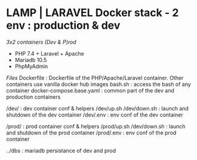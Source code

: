 # LAMP | LARAVEL Docker stack - 2 env : production & dev

*3x2 containers (Dev & P)rod*
- PHP 7.4 + Laravel + Apache
- Mariadb 10.5
- PhpMyAdmin

*Files*
Dockerfile : Dockerfile of the PHP/Apache/Laravel container. Other containers use vanilla docker hub images
bash.sh : access the bash of any container
docker-compose.base.yaml : common part of the dev and production containers

/dev/ : dev container conf & helpers
/dev/up.sh /dev/down.sh : launch and shutdown of the dev container
/dev/.env : env conf of the dev container

/prod/ : prod container conf & helpers
/prod/up.sh /dev/down.sh : launch and shutdown of the prod container
/prod/.env : env conf of the prod container

../dbs : mariadb persistance of dev and prod
